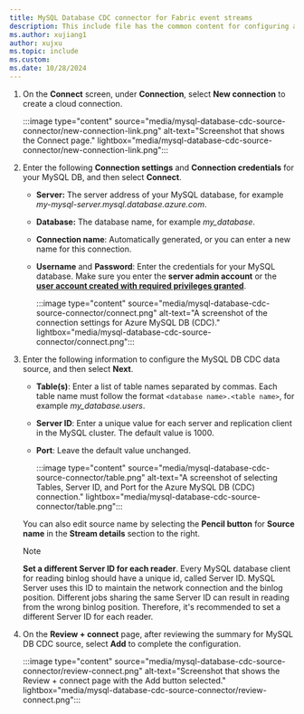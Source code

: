```yaml
---
title: MySQL Database CDC connector for Fabric event streams
description: This include file has the common content for configuring a MySQL Database Change Data Capture (CDC) connector for Fabric event streams and Real-Time hub. 
ms.author: xujiang1
author: xujxu
ms.topic: include
ms.custom:
ms.date: 10/28/2024
---
```



1. On the **Connect** screen, under **Connection**, select **New connection** to create a cloud connection.

    :::image type="content" source="media/mysql-database-cdc-source-connector/new-connection-link.png" alt-text="Screenshot that shows the Connect page." lightbox="media/mysql-database-cdc-source-connector/new-connection-link.png":::
1. Enter the following **Connection settings** and **Connection credentials** for your MySQL DB, and then select **Connect**.

   - **Server:** The server address of your MySQL database, for example *my-mysql-server.mysql.database.azure.com*.
   - **Database:** The database name, for example *my_database*.
   - **Connection name**: Automatically generated, or you can enter a new name for this connection.
   - **Username** and **Password**: Enter the credentials for your MySQL database. Make sure you enter the **server admin  account** or the [**user account created with required privileges granted**](../add-source-mysql-database-change-data-capture.md#set-up-mysql-db).

        :::image type="content" source="media/mysql-database-cdc-source-connector/connect.png" alt-text="A screenshot of the connection settings for Azure MySQL DB (CDC)." lightbox="media/mysql-database-cdc-source-connector/connect.png":::
1. Enter the following information to configure the MySQL DB CDC data source, and then select **Next**.

   - **Table(s)**: Enter a list of table names separated by commas. Each table name must follow the format `<database name>.<table name>`, for example *my_database.users*.
   - **Server ID**: Enter a unique value for each server and replication client in the MySQL cluster. The default value is 1000.
   - **Port**: Leave the default value unchanged.

        :::image type="content" source="media/mysql-database-cdc-source-connector/table.png" alt-text="A screenshot of selecting Tables, Server ID, and Port for the Azure MySQL DB (CDC) connection." lightbox="media/mysql-database-cdc-source-connector/table.png":::
    
    You can also edit source name by selecting the **Pencil button** for **Source name** in the **Stream details** section to the right.

   > [!NOTE]
   > **Set a different Server ID for each reader**. Every MySQL database client for reading binlog should have a unique id, called Server ID. MySQL Server uses this ID to maintain the network connection and the binlog position. Different jobs sharing the same Server ID can result in reading from the wrong binlog position. Therefore, it's recommended to set a different Server ID for each reader.
1. On the **Review + connect** page, after reviewing the summary for MySQL DB CDC source, select **Add** to complete the configuration.

      :::image type="content" source="media/mysql-database-cdc-source-connector/review-connect.png" alt-text="Screenshot that shows the Review + connect page with the Add button selected." lightbox="media/mysql-database-cdc-source-connector/review-connect.png":::
